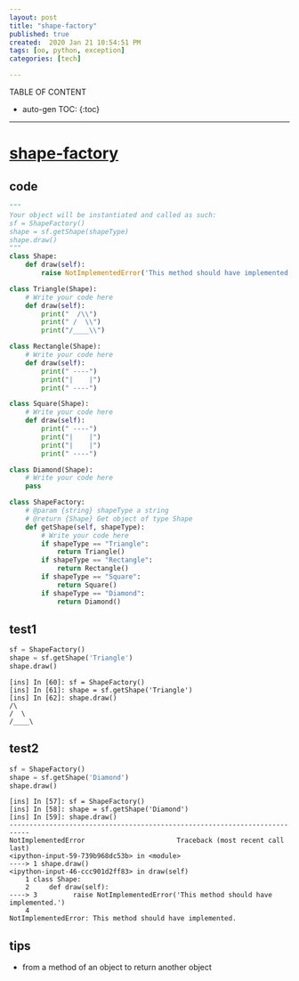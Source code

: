 ```yaml
---
layout: post
title: "shape-factory"
published: true
created:  2020 Jan 21 10:54:51 PM
tags: [oo, python, exception]
categories: [tech]

---
```


TABLE OF CONTENT

* auto-gen TOC:
{:toc}

- - -


# [shape-factory](https://www.lintcode.com/problem/shape-factory/description?_from=ladder&&fromId=99)


## code

```python
"""
Your object will be instantiated and called as such:
sf = ShapeFactory()
shape = sf.getShape(shapeType)
shape.draw()
"""
class Shape:
    def draw(self):
        raise NotImplementedError('This method should have implemented.')

class Triangle(Shape):
    # Write your code here
    def draw(self):
        print("  /\\")
        print(" /  \\")
        print("/____\\")

class Rectangle(Shape):
    # Write your code here
    def draw(self):
        print(" ----")
        print("|    |")
        print(" ----")

class Square(Shape):
    # Write your code here
    def draw(self):
        print(" ----")
        print("|    |")
        print("|    |")
        print(" ----")

class Diamond(Shape):
    # Write your code here
    pass

class ShapeFactory:
    # @param {string} shapeType a string
    # @return {Shape} Get object of type Shape
    def getShape(self, shapeType):
        # Write your code here
        if shapeType == "Triangle":
            return Triangle()
        if shapeType == "Rectangle":
            return Rectangle()
        if shapeType == "Square":
            return Square()
        if shapeType == "Diamond":
            return Diamond()
```

## test1

```python
sf = ShapeFactory()
shape = sf.getShape('Triangle')
shape.draw()
```

    [ins] In [60]: sf = ShapeFactory()
    [ins] In [61]: shape = sf.getShape('Triangle')
    [ins] In [62]: shape.draw()
    /\
    /  \
    /____\


## test2

```python
sf = ShapeFactory()
shape = sf.getShape('Diamond')
shape.draw()
```

    [ins] In [57]: sf = ShapeFactory()
    [ins] In [58]: shape = sf.getShape('Diamond')
    [ins] In [59]: shape.draw()
    ---------------------------------------------------------------------------
    NotImplementedError                       Traceback (most recent call last)
    <ipython-input-59-739b968dc53b> in <module>
    ----> 1 shape.draw()
    <ipython-input-46-ccc901d2ff83> in draw(self)
        1 class Shape:
        2     def draw(self):
    ----> 3         raise NotImplementedError('This method should have implemented.')
        4
    NotImplementedError: This method should have implemented.


## tips

* from a method of an object to return another object


